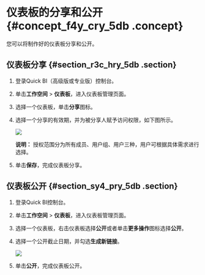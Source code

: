 # 仪表板的分享和公开 {#concept_f4y_cry_5db .concept}

您可以将制作好的仪表板分享和公开。

## 仪表板分享 {#section_r3c_hry_5db .section}

1.  登录Quick BI（高级版或专业版）控制台。
2.  单击**工作空间** \> **仪表板**，进入仪表板管理页面。
3.  选择一个仪表板，单击**分享**图标。
4.  选择一个分享的有效期，并为被分享人赋予访问权限，如下图所示。

    ![](http://static-aliyun-doc.oss-cn-hangzhou.aliyuncs.com/assets/img/9121/15435659931537_zh-CN.png)

    **说明：** 授权范围分为所有成员、用户组、用户三种，用户可根据具体需求进行选择。

5.  单击**保存**，完成仪表板分享。

## 仪表板公开 {#section_sy4_pry_5db .section}

1.  登录Quick BI控制台。
2.  单击**工作空间** \> **仪表板**，进入仪表板管理页面。
3.  选择一个仪表板，右击仪表板选择**公开**或者单击**更多操作**图标选择**公开**。
4.  选择一个公开截止日期，并勾选**生成新链接**。

    ![](http://static-aliyun-doc.oss-cn-hangzhou.aliyuncs.com/assets/img/9121/15435659931539_zh-CN.png)

5.  单击**公开**，完成仪表板公开。

